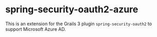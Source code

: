 # spring-security-oauth2-azure

This is an extension for the Grails 3 plugin `spring-security-oauth2` to support Microsoft Azure AD.
